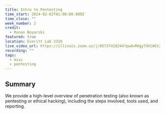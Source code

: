 ```yaml
---
title: Intro to Pentesting
time_start: 2024-02-02T01:00:00.000Z
time_close: ""
week_number: 2
credit:
  - Ronan Boyarski
featured: true
location: Everitt Lab 2310
live_video_url: https://illinois.zoom.us/j/85737418244?pwd=RHgyTXhCWStZOHhIenJ0NnNRNFZOUT09
recording: ""
tags:
  - misc
  - pentesting
---
```

## ﻿Summary

We provide a high-level overview of penetration testing (also known as pentesting or ethical hacking), including the steps involved, tools used, and reporting.
